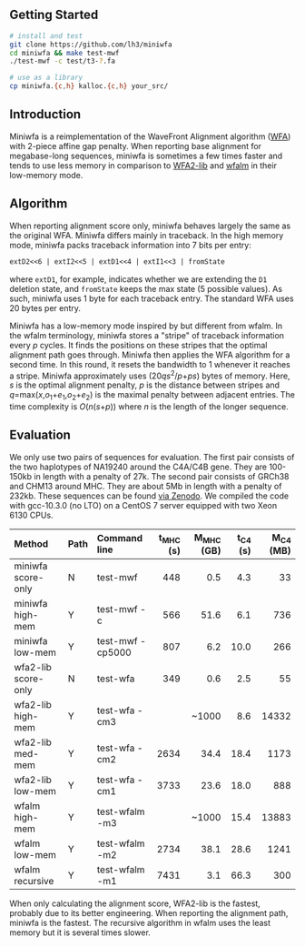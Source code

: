 ## Getting Started
```sh
# install and test
git clone https://github.com/lh3/miniwfa
cd miniwfa && make test-mwf
./test-mwf -c test/t3-?.fa

# use as a library
cp miniwfa.{c,h} kalloc.{c,h} your_src/
```

## Introduction

Miniwfa is a reimplementation of the WaveFront Alignment algorithm
([WFA][wfa-pub]) with 2-piece affine gap penalty. When reporting base alignment
for megabase-long sequences, miniwfa is sometimes a few times faster and tends
to use less memory in comparison to [WFA2-lib][wfa] and [wfalm][wfalm] in their
low-memory mode.

## Algorithm

When reporting alignment score only, miniwfa behaves largely the same as the
original WFA. Miniwfa differs mainly in traceback. In the high memory mode,
miniwfa packs traceback information into 7 bits per entry:
```txt
extD2<<6 | extI2<<5 | extD1<<4 | extI1<<3 | fromState
```
where `extD1`, for example, indicates whether we are extending the `D1`
deletion state, and `fromState` keeps the max state (5 possible values).
As such, miniwfa uses 1 byte for each traceback entry. The standard WFA uses 20
bytes per entry.

Miniwfa has a low-memory mode inspired by but different from wfalm. In the
wfalm terminology, miniwfa stores a "stripe" of traceback information every *p*
cycles. It finds the positions on these stripes that the optimal alignment path
goes through. Miniwfa then applies the WFA algorithm for a second time. In this
round, it resets the bandwidth to 1 whenever it reaches a stripe. Miniwfa
approximately uses (20*qs*<sup>2</sup>/*p*+*ps*) bytes of memory. Here, *s* is
the optimal alignment penalty, *p* is the distance between stripes and
*q*=max(*x*,*o*<sub>1</sub>+*e*<sub>1</sub>,*o*<sub>2</sub>+*e*<sub>2</sub>)
is the maximal penalty between adjacent entries. The time complexity is
*O*(*n*(*s*+*p*)) where *n* is the length of the longer sequence.

## Evaluation

We only use two pairs of sequences for evaluation. The first pair consists of
the two haplotypes of NA19240 around the C4A/C4B gene. They are 100-150kb in
length with a penalty of 27k. The second pair consists of GRCh38 and
CHM13 around MHC. They are about 5Mb in length with a penalty of 232kb.
These sequences can be found [via Zenodo][seq-zenodo]. We compiled the code
with gcc-10.3.0 (no LTO) on a CentOS 7 server equipped with two Xeon 6130 CPUs.

|Method             |Path|Command line    |t<sub>MHC</sub> (s)|M<sub>MHC</sub> (GB)|t<sub>C4</sub> (s)|M<sub>C4</sub> (MB)|
|:------------------|:---|:---------------|------------------:|-------------------:|-----------------:|------------------:|
|miniwfa score-only |N   |test-mwf        |448   |0.5    |4.3   |33   |
|miniwfa high-mem   |Y   |test-mwf -c     |566   |51.6   |6.1   |736  |
|miniwfa low-mem    |Y   |test-mwf -cp5000|807   |6.2    |10.0  |266  |
|wfa2-lib score-only|N   |test-wfa        |349   |0.6    |2.5   |55   |
|wfa2-lib high-mem  |Y   |test-wfa -cm3   |      |~1000  |8.6   |14332|
|wfa2-lib med-mem   |Y   |test-wfa -cm2   |2634  |34.4   |18.4  |1173 |
|wfa2-lib low-mem   |Y   |test-wfa -cm1   |3733  |23.6   |18.0  |888  |
|wfalm high-mem     |Y   |test-wfalm -m3  |      |~1000  |15.4  |13883
|wfalm low-mem      |Y   |test-wfalm -m2  |2734  |38.1   |28.6  |1241 |
|wfalm recursive    |Y   |test-wfalm -m1  |7431  |3.1    |66.3  |300  |

When only calculating the alignment score, WFA2-lib is the fastest, probably
due to its better engineering. When reporting the alignment path, miniwfa is
the fastest. The recursive algorithm in wfalm uses the least memory but it is
several times slower.

[wfa-pub]: https://pubmed.ncbi.nlm.nih.gov/32915952/
[wfa]: https://github.com/smarco/WFA2-lib
[wfalm]: https://github.com/jeizenga/wfalm
[seq-zenodo]: https://zenodo.org/record/6056061
